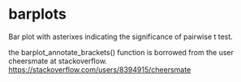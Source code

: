 # barplots
Bar plot with asterixes indicating the significance of pairwise t test.

the barplot_annotate_brackets() function is borrowed from the user cheersmate at stackoverflow. 
https://stackoverflow.com/users/8394915/cheersmate
